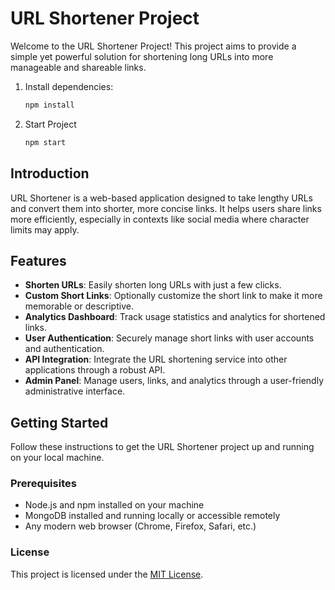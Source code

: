 # URL Shortener Project


Welcome to the URL Shortener Project! This project aims to provide a simple yet powerful solution for shortening long URLs into more manageable and shareable links.

1. Install dependencies:

    ```bash
    npm install
    ```
2. Start Project

    ```bash
    npm start
    ```


## Introduction

URL Shortener is a web-based application designed to take lengthy URLs and convert them into shorter, more concise links. It helps users share links more efficiently, especially in contexts like social media where character limits may apply.

## Features

- **Shorten URLs**: Easily shorten long URLs with just a few clicks.
- **Custom Short Links**: Optionally customize the short link to make it more memorable or descriptive.
- **Analytics Dashboard**: Track usage statistics and analytics for shortened links.
- **User Authentication**: Securely manage short links with user accounts and authentication.
- **API Integration**: Integrate the URL shortening service into other applications through a robust API.
- **Admin Panel**: Manage users, links, and analytics through a user-friendly administrative interface.

## Getting Started

Follow these instructions to get the URL Shortener project up and running on your local machine.

### Prerequisites

- Node.js and npm installed on your machine
- MongoDB installed and running locally or accessible remotely
- Any modern web browser (Chrome, Firefox, Safari, etc.)

### License

This project is licensed under the [MIT License](LICENSE).
